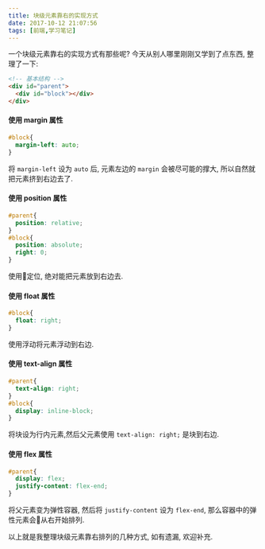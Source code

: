 ```yaml
---
title: 块级元素靠右的实现方式
date: 2017-10-12 21:07:56
tags: [前端,学习笔记]
---
```

一个块级元素靠右的实现方式有那些呢? 今天从别人哪里刚刚又学到了点东西, 整理了一下:
```html
<!-- 基本结构 -->
<div id="parent">
  <div id="block"></div>
</div>
```
<!-- more -->
#### 使用 margin 属性

```css
#block{
  margin-left: auto;
}
```
将 `margin-left` 设为 `auto` 后, 元素左边的 `margin` 会被尽可能的撑大, 所以自然就把元素挤到右边去了. 

#### 使用 position 属性
```css
#parent{
  position: relative;
}
#block{
  position: absolute;
  right: 0;
}
```
使用定位, 绝对能把元素放到右边去. 

#### 使用 float 属性
```css
#block{
  float: right;
}
```
使用浮动将元素浮动到右边. 

#### 使用 text-align 属性
```css
#parent{
  text-align: right;
}
#block{
  display: inline-block;
}
```
将块设为行内元素,然后父元素使用 `text-align: right;` 是块到右边. 

#### 使用 flex 属性
```css
#parent{
  display: flex;
  justify-content: flex-end;
}
```
将父元素变为弹性容器, 然后将 `justify-content` 设为 `flex-end`, 那么容器中的弹性元素会从右开始排列. 

以上就是我整理块级元素靠右排列的几种方式, 如有遗漏, 欢迎补充. 